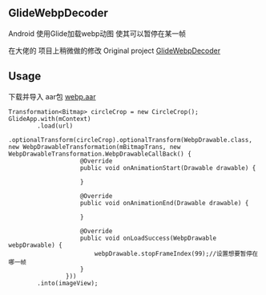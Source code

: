 ## GlideWebpDecoder

Android 使用Glide加载webp动图 使其可以暂停在某一帧

在大佬的 项目上稍微做的修改
Original project [GlideWebpDecoder](https://github.com/zjupure/GlideWebpDecoder)

## Usage

下载并导入 aar包 [webp.aar](https://github.com/liuhuan0225/GlideWebpDecoder-Public/blob/main/webp_decoder/aar/webp.aar)

```
Transformation<Bitmap> circleCrop = new CircleCrop();
GlideApp.with(mContext)
        .load(url)
        .optionalTransform(circleCrop).optionalTransform(WebpDrawable.class, new WebpDrawableTransformation(mBitmapTrans, new WebpDrawableTransformation.WebpDrawableCallBack() {
                    @Override
                    public void onAnimationStart(Drawable drawable) {

                    }

                    @Override
                    public void onAnimationEnd(Drawable drawable) {

                    }

                    @Override
                    public void onLoadSuccess(WebpDrawable webpDrawable) {
                        webpDrawable.stopFrameIndex(99);//设置想要暂停在哪一帧
                    }
                }))
        .into(imageView);
```
